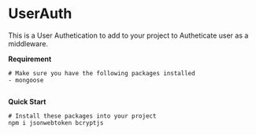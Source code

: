 # UserAuth

This is a User Authetication to add to your project to Autheticate user as a middleware.

**Requirement**
```
# Make sure you have the following packages installed
- mongoose


```


**Quick Start**
```
# Install these packages into your project
npm i jsonwebtoken bcryptjs

```